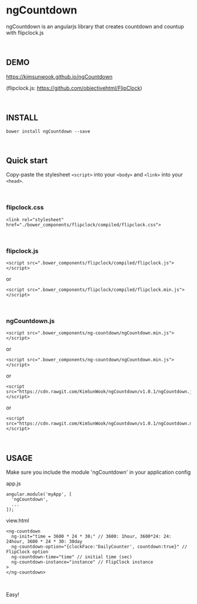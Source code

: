 ngCountdown
=======

ngCountdown is an angularjs library that creates countdown and countup with flipclock.js

<br/>

DEMO
-------
https://kimsunwook.github.io/ngCountdown

(flipclock.js: https://github.com/objectivehtml/FlipClock)

<br/>

INSTALL
-------

```
bower install ngCountdown --save
```

<br/>

Quick start
-------

Copy-paste the stylesheet ```<script>``` into your ```<body>``` and ```<link>``` into your ```<head>```.

<br/>

### flipclock.css

```
<link rel="stylesheet" href="./bower_components/flipclock/compiled/flipclock.css">
```

<br/>

### flipclock.js

```
<script src=".bower_components/flipclock/compiled/flipclock.js"></script>
```
or
```
<script src=".bower_components/flipclock/compiled/flipclock.min.js"></script>
```

<br/>

### ngCountdown.js

```
<script src=".bower_components/ng-countdown/ngCountdown.min.js"></script>
```
or
```
<script src=".bower_components/ng-countdown/ngCountdown.min.js"></script>
```
or
```
<script src="https://cdn.rawgit.com/KimSunWook/ngCountdown/v1.0.1/ngCountdown.js"></script>
```
or
```
<script src="https://cdn.rawgit.com/KimSunWook/ngCountdown/v1.0.1/ngCountdown.min.js"></script>
```

<br/>

USAGE
-----

Make sure you include the module 'ngCountdown' in your application config

app.js

```
angular.module('myApp', [
  'ngCountdown',
  ...
]);
```

view.html

```
<ng-countdown
  ng-init="time = 3600 * 24 * 30;" // 3600: 1hour, 3600*24: 24: 24hour, 3600 * 24 * 30: 30day
  ng-countdown-option="{clockFace:'DailyCounter', countdown:true}" // FlipClock option
  ng-countdown-time="time" // initial time (sec)
  ng-countdown-instance="instance" // FlipClock instance
>
</ng-countdown>

```

<br/>

Easy!
